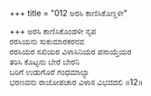 +++
title = "012 ಅರಸಿ ಕಾಣಿಸಿಕೊಣ್ಡಳೀ"

+++
ಅರಸಿ ಕಾಣಿಸಿಕೊಂಡಳೀ ನೃಪ  
ರರಸಿಯನು ಸುಕುಮಾರಕರನವ  
ರರಸಿಯರ ಸಖಿಯರ ವಿಳಾಸಿನಿಯರ ಪಸಾಯ್ತೆಯರ  
ತರಿಸಿ ಕೊಟ್ಟನು ಬೇರೆ ಬೇರನಿ  
ಬರಿಗೆ ಉಡುಗೊರೆ ಗಂಧಮಾಲ್ಯಾ  
ಭರಣವನು ರಾಜೋಪಚಾರ ವಿಳಾಸ ವಿಭವದಲಿ     ॥12॥
